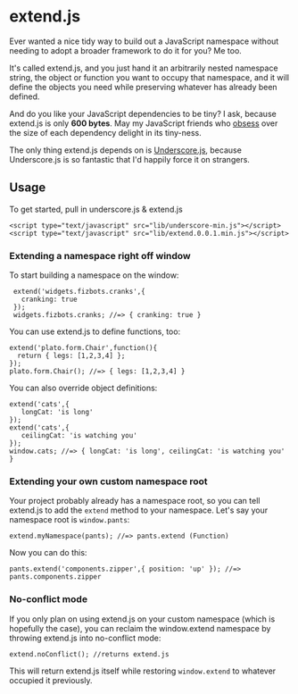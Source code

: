# extend.js

Ever wanted a nice tidy way to build out a JavaScript namespace without needing to adopt a broader framework to do it for you? Me too.

It's called extend.js, and you just hand it an arbitrarily nested namespace string, the object or function you want to occupy that namespace, and it will define the objects you need while preserving whatever has already been defined.

And do you like your JavaScript dependencies to be tiny? I ask, because extend.js is only **600 bytes**. May my JavaScript friends who [obsess](http://twitter.com/dmosher/status/73158951235108866) over the size of each dependency delight in its tiny-ness.

The only thing extend.js depends on is [Underscore.js](http://documentcloud.github.com/underscore/), because Underscore.js is so fantastic that I'd happily force it on strangers.

## Usage

To get started, pull in underscore.js & extend.js

    <script type="text/javascript" src="lib/underscore-min.js"></script>
    <script type="text/javascript" src="lib/extend.0.0.1.min.js"></script>

### Extending a namespace right off window

To start building a namespace on the window:

     extend('widgets.fizbots.cranks',{
       cranking: true
     });
     widgets.fizbots.cranks; //=> { cranking: true }

You can use extend.js to define functions, too:

    extend('plato.form.Chair',function(){
      return { legs: [1,2,3,4] };
    }); 
    plato.form.Chair(); //=> { legs: [1,2,3,4] }

You can also override object definitions:

    extend('cats',{
       longCat: 'is long'
    });
    extend('cats',{
       ceilingCat: 'is watching you'
    });
    window.cats; //=> { longCat: 'is long', ceilingCat: 'is watching you' }

### Extending your own custom namespace root

Your project probably already has a namespace root, so you can tell extend.js to add the `extend` method to your namespace. Let's say your namespace root is `window.pants`:

    extend.myNamespace(pants); //=> pants.extend (Function)

Now you can do this:

    pants.extend('components.zipper',{ position: 'up' }); //=> pants.components.zipper 

### No-conflict mode

If you only plan on using extend.js on your custom namespace (which is hopefully the case), you can reclaim the window.extend namespace by throwing extend.js into no-conflict mode:

    extend.noConflict(); //returns extend.js 

This will return extend.js itself while restoring `window.extend` to whatever occupied it previously.